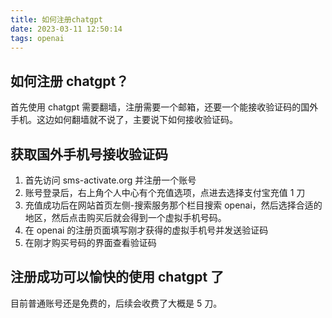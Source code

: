 ```yaml
---
title: 如何注册chatgpt
date: 2023-03-11 12:50:14
tags: openai
---
```


## 如何注册 chatgpt？

首先使用 chatgpt 需要翻墙，注册需要一个邮箱，还要一个能接收验证码的国外手机。这边如何翻墙就不说了，主要说下如何接收验证码。

## 获取国外手机号接收验证码

1. 首先访问 sms-activate.org 并注册一个账号
2. 账号登录后，右上角个人中心有个充值选项，点进去选择支付宝充值 1 刀
3. 充值成功后在网站首页左侧-搜索服务那个栏目搜索 openai，然后选择合适的地区，然后点击购买后就会得到一个虚拟手机号码。
4. 在 openai 的注册页面填写刚才获得的虚拟手机号并发送验证码
5. 在刚才购买号码的界面查看验证码

## 注册成功可以愉快的使用 chatgpt 了

目前普通账号还是免费的，后续会收费了大概是 5 刀。
